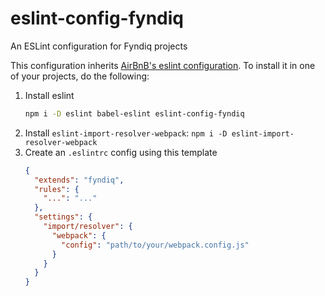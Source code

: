# eslint-config-fyndiq

An ESLint configuration for Fyndiq projects

This configuration inherits [AirBnB's eslint configuration](//github.com/airbnb/javascript). To install it in one of your projects, do the following:

1. Install eslint
    ``` bash
    npm i -D eslint babel-eslint eslint-config-fyndiq
    ```
1. Install `eslint-import-resolver-webpack`: `npm i -D eslint-import-resolver-webpack`
1. Create an `.eslintrc` config using this template
    ```json
    {
      "extends": "fyndiq",
      "rules": {
        "...": "..."
      },
      "settings": {
        "import/resolver": {
          "webpack": {
            "config": "path/to/your/webpack.config.js"
          }
        }
      }
    }
    ```
